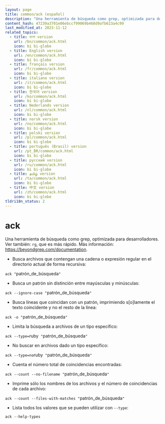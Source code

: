 ```yaml
---
layout: page
title: common/ack (español)
description: "Una herramienta de búsqueda como grep, optimizada para desarrolladores."
content_hash: 47239a3701e06ebccf99069b468d9afb623a4c99
last_modified_at: 2023-11-12
related_topics:
  - title: বাংলা version
    url: /bn/common/ack.html
    icon: bi bi-globe
  - title: English version
    url: /en/common/ack.html
    icon: bi bi-globe
  - title: français version
    url: /fr/common/ack.html
    icon: bi bi-globe
  - title: italiano version
    url: /it/common/ack.html
    icon: bi bi-globe
  - title: 한국어 version
    url: /ko/common/ack.html
    icon: bi bi-globe
  - title: Nederlands version
    url: /nl/common/ack.html
    icon: bi bi-globe
  - title: norsk version
    url: /no/common/ack.html
    icon: bi bi-globe
  - title: polski version
    url: /pl/common/ack.html
    icon: bi bi-globe
  - title: português (Brasil) version
    url: /pt_BR/common/ack.html
    icon: bi bi-globe
  - title: русский version
    url: /ru/common/ack.html
    icon: bi bi-globe
  - title: தமிழ் version
    url: /ta/common/ack.html
    icon: bi bi-globe
  - title: 中文 version
    url: /zh/common/ack.html
    icon: bi bi-globe
tldri18n_status: 2
---
```

# ack

Una herramienta de búsqueda como grep, optimizada para desarrolladores.
Ver también: `rg`, que es más rápido.
Más información: <https://beyondgrep.com/documentation>.

- Busca archivos que contengan una cadena o expresión regular en el directorio actual de forma recursiva:

`ack "`<span class="tldr-var badge badge-pill bg-dark-lm bg-white-dm text-white-lm text-dark-dm font-weight-bold">patrón_de_búsqueda</span>`"`

- Busca un patrón sin distinción entre mayúsculas y minúsculas:

`ack --ignore-case "`<span class="tldr-var badge badge-pill bg-dark-lm bg-white-dm text-white-lm text-dark-dm font-weight-bold">patrón_de_búsqueda</span>`"`

- Busca líneas que coincidan con un patrón, imprimiendo s[o]lamente el texto coincidente y no el resto de la línea:

`ack -o "`<span class="tldr-var badge badge-pill bg-dark-lm bg-white-dm text-white-lm text-dark-dm font-weight-bold">patrón_de_búsqueda</span>`"`

- Limita la búsqueda a archivos de un tipo específico:

`ack --type=`<span class="tldr-var badge badge-pill bg-dark-lm bg-white-dm text-white-lm text-dark-dm font-weight-bold">ruby</span>` "`<span class="tldr-var badge badge-pill bg-dark-lm bg-white-dm text-white-lm text-dark-dm font-weight-bold">patrón_de_búsqueda</span>`"`

- No buscar en archivos dado un tipo específico:

`ack --type=no`<span class="tldr-var badge badge-pill bg-dark-lm bg-white-dm text-white-lm text-dark-dm font-weight-bold">ruby</span>` "`<span class="tldr-var badge badge-pill bg-dark-lm bg-white-dm text-white-lm text-dark-dm font-weight-bold">patrón_de_búsqueda</span>`"`

- Cuenta el número total de coincidencias encontradas:

`ack --count --no-filename "`<span class="tldr-var badge badge-pill bg-dark-lm bg-white-dm text-white-lm text-dark-dm font-weight-bold">patrón_de_búsqueda</span>`"`

- Imprime sólo los nombres de los archivos y el número de coincidencias de cada archivo:

`ack --count --files-with-matches "`<span class="tldr-var badge badge-pill bg-dark-lm bg-white-dm text-white-lm text-dark-dm font-weight-bold">patrón_de_búsqueda</span>`"`

- Lista todos los valores que se pueden utilizar con `--type`:

`ack --help-types`
